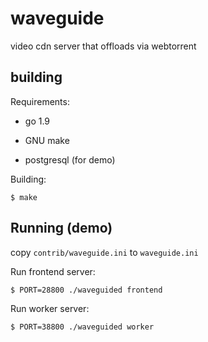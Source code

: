# waveguide

video cdn server that offloads via webtorrent


## building

Requirements:

* go 1.9

* GNU make

* postgresql (for demo)

Building:

    $ make
    
## Running (demo)


copy `contrib/waveguide.ini` to `waveguide.ini`

Run frontend server:

    $ PORT=28800 ./waveguided frontend
    
Run worker server:
    
    $ PORT=38800 ./waveguided worker

